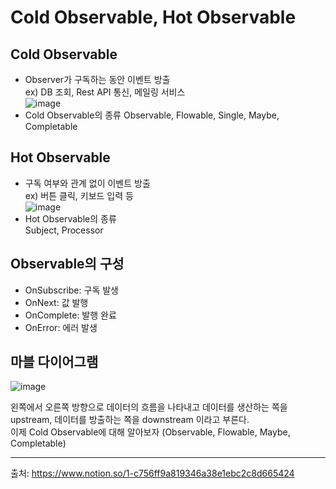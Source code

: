 # Cold Observable, Hot Observable
## Cold Observable
* Observer가 구독하는 동안 이벤트 방출 <br>
  ex) DB 조회, Rest API 통신, 메일링 서비스 <br>
  ![image](https://user-images.githubusercontent.com/91411447/162342333-4fbe711d-1a76-4021-8d2a-6587cce85bc8.png)
* Cold Observable의 종류
  Observable, Flowable, Single, Maybe, Completable

## Hot Observable
* 구독 여부와 관계 없이 이벤트 방출 <br>
  ex) 버튼 클릭, 키보드 입력 등 <br>
  ![image](https://user-images.githubusercontent.com/91411447/162342534-9f1ed3aa-a3a2-4296-90ab-bdd850c3ecdb.png)
* Hot Observable의 종류 <br>
  Subject, Processor
  
## Observable의 구성
* OnSubscribe: 구독 발생
* OnNext: 값 발행
* OnComplete: 발행 완료
* OnError: 에러 발생

## 마블 다이어그램
![image](https://user-images.githubusercontent.com/91411447/162342668-69784412-6744-4d95-8e85-c58b3eecdf20.png)

왼쪽에서 오른쪽 방향으로 데이터의 흐름을 나타내고 데이터를 생산하는 쪽을 upstream, 데이터를 방출하는 쪽을 downstream 이라고 부른다. <br>
이제 Cold Observable에 대해 알아보자 (Observable, Flowable, Maybe, Completable)

***
출처: https://www.notion.so/1-c756ff9a819346a38e1ebc2c8d665424
